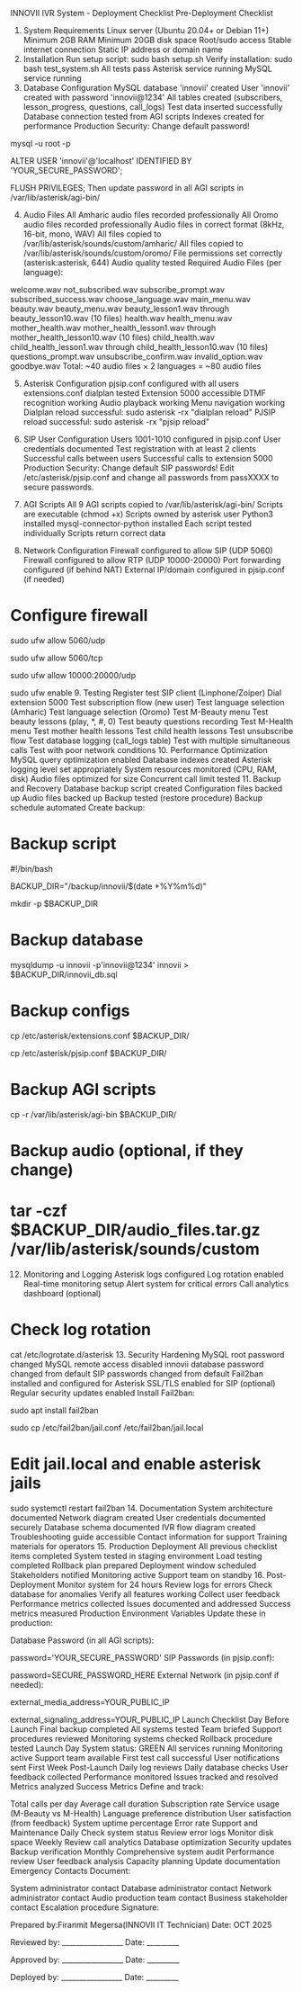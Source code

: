 INNOVII IVR System - Deployment Checklist
Pre-Deployment Checklist
1. System Requirements
 Linux server (Ubuntu 20.04+ or Debian 11+)
 Minimum 2GB RAM
 Minimum 20GB disk space
 Root/sudo access
 Stable internet connection
 Static IP address or domain name
2. Installation
 Run setup script: sudo bash setup.sh
 Verify installation: sudo bash test_system.sh
 All tests pass
 Asterisk service running
 MySQL service running
3. Database Configuration
 MySQL database 'innovii' created
 User 'innovii' created with password 'innovii@1234'
 All tables created (subscribers, lesson_progress, questions, call_logs)
 Test data inserted successfully
 Database connection tested from AGI scripts
 Indexes created for performance
Production Security: Change default password!

mysql -u root -p

ALTER USER 'innovii'@'localhost' IDENTIFIED BY 'YOUR_SECURE_PASSWORD';

FLUSH PRIVILEGES;
Then update password in all AGI scripts in /var/lib/asterisk/agi-bin/

4. Audio Files
 All Amharic audio files recorded professionally
 All Oromo audio files recorded professionally
 Audio files in correct format (8kHz, 16-bit, mono, WAV)
 All files copied to /var/lib/asterisk/sounds/custom/amharic/
 All files copied to /var/lib/asterisk/sounds/custom/oromo/
 File permissions set correctly (asterisk:asterisk, 644)
 Audio quality tested
Required Audio Files (per language):

 welcome.wav
 not_subscribed.wav
 subscribe_prompt.wav
 subscribed_success.wav
 choose_language.wav
 main_menu.wav
 beauty.wav
 beauty_menu.wav
 beauty_lesson1.wav through beauty_lesson10.wav (10 files)
 health.wav
 health_menu.wav
 mother_health.wav
 mother_health_lesson1.wav through mother_health_lesson10.wav (10 files)
 child_health.wav
 child_health_lesson1.wav through child_health_lesson10.wav (10 files)
 questions_prompt.wav
 unsubscribe_confirm.wav
 invalid_option.wav
 goodbye.wav
Total: ~40 audio files × 2 languages = ~80 audio files

5. Asterisk Configuration
 pjsip.conf configured with all users
 extensions.conf dialplan tested
 Extension 5000 accessible
 DTMF recognition working
 Audio playback working
 Menu navigation working
 Dialplan reload successful: sudo asterisk -rx "dialplan reload"
 PJSIP reload successful: sudo asterisk -rx "pjsip reload"
6. SIP User Configuration
 Users 1001-1010 configured in pjsip.conf
 User credentials documented
 Test registration with at least 2 clients
 Successful calls between users
 Successful calls to extension 5000
Production Security: Change default SIP passwords! Edit /etc/asterisk/pjsip.conf and change all passwords from passXXXX to secure passwords.

7. AGI Scripts
 All 9 AGI scripts copied to /var/lib/asterisk/agi-bin/
 Scripts are executable (chmod +x)
 Scripts owned by asterisk user
 Python3 installed
 mysql-connector-python installed
 Each script tested individually
 Scripts return correct data
8. Network Configuration
 Firewall configured to allow SIP (UDP 5060)
 Firewall configured to allow RTP (UDP 10000-20000)
 Port forwarding configured (if behind NAT)
 External IP/domain configured in pjsip.conf (if needed)
# Configure firewall

sudo ufw allow 5060/udp

sudo ufw allow 5060/tcp

sudo ufw allow 10000:20000/udp

sudo ufw enable
9. Testing
 Register test SIP client (Linphone/Zoiper)
 Dial extension 5000
 Test subscription flow (new user)
 Test language selection (Amharic)
 Test language selection (Oromo)
 Test M-Beauty menu
 Test beauty lessons (play, *, #, 0)
 Test beauty questions recording
 Test M-Health menu
 Test mother health lessons
 Test child health lessons
 Test unsubscribe flow
 Test database logging (call_logs table)
 Test with multiple simultaneous calls
 Test with poor network conditions
10. Performance Optimization
 MySQL query optimization enabled
 Database indexes created
 Asterisk logging level set appropriately
 System resources monitored (CPU, RAM, disk)
 Audio files optimized for size
 Concurrent call limit tested
11. Backup and Recovery
 Database backup script created
 Configuration files backed up
 Audio files backed up
 Backup tested (restore procedure)
 Backup schedule automated
Create backup:

# Backup script

#!/bin/bash

BACKUP_DIR="/backup/innovii/$(date +%Y%m%d)"

mkdir -p $BACKUP_DIR


# Backup database

mysqldump -u innovii -p'innovii@1234' innovii > $BACKUP_DIR/innovii_db.sql


# Backup configs

cp /etc/asterisk/extensions.conf $BACKUP_DIR/

cp /etc/asterisk/pjsip.conf $BACKUP_DIR/


# Backup AGI scripts

cp -r /var/lib/asterisk/agi-bin $BACKUP_DIR/


# Backup audio (optional, if they change)

# tar -czf $BACKUP_DIR/audio_files.tar.gz /var/lib/asterisk/sounds/custom
12. Monitoring and Logging
 Asterisk logs configured
 Log rotation enabled
 Real-time monitoring setup
 Alert system for critical errors
 Call analytics dashboard (optional)
# Check log rotation

cat /etc/logrotate.d/asterisk
13. Security Hardening
 MySQL root password changed
 MySQL remote access disabled
 innovii database password changed from default
 SIP passwords changed from default
 Fail2ban installed and configured for Asterisk
 SSL/TLS enabled for SIP (optional)
 Regular security updates enabled
Install Fail2ban:

sudo apt install fail2ban

sudo cp /etc/fail2ban/jail.conf /etc/fail2ban/jail.local

# Edit jail.local and enable asterisk jails

sudo systemctl restart fail2ban
14. Documentation
 System architecture documented
 Network diagram created
 User credentials documented securely
 Database schema documented
 IVR flow diagram created
 Troubleshooting guide accessible
 Contact information for support
 Training materials for operators
15. Production Deployment
 All previous checklist items completed
 System tested in staging environment
 Load testing completed
 Rollback plan prepared
 Deployment window scheduled
 Stakeholders notified
 Monitoring active
 Support team on standby
16. Post-Deployment
 Monitor system for 24 hours
 Review logs for errors
 Check database for anomalies
 Verify all features working
 Collect user feedback
 Performance metrics collected
 Issues documented and addressed
 Success metrics measured
Production Environment Variables
Update these in production:

Database Password (in all AGI scripts):

password='YOUR_SECURE_PASSWORD'
SIP Passwords (in pjsip.conf):

password=SECURE_PASSWORD_HERE
External Network (in pjsip.conf if needed):

external_media_address=YOUR_PUBLIC_IP

external_signaling_address=YOUR_PUBLIC_IP
Launch Checklist
Day Before Launch
 Final backup completed
 All systems tested
 Team briefed
 Support procedures reviewed
 Monitoring systems checked
 Rollback procedure tested
Launch Day
 System status: GREEN
 All services running
 Monitoring active
 Support team available
 First test call successful
 User notifications sent
First Week Post-Launch
 Daily log reviews
 Daily database checks
 User feedback collected
 Performance monitored
 Issues tracked and resolved
 Metrics analyzed
Success Metrics
Define and track:

 Total calls per day
 Average call duration
 Subscription rate
 Service usage (M-Beauty vs M-Health)
 Language preference distribution
 User satisfaction (from feedback)
 System uptime percentage
 Error rate
Support and Maintenance
Daily
 Check system status
 Review error logs
 Monitor disk space
Weekly
 Review call analytics
 Database optimization
 Security updates
 Backup verification
Monthly
 Comprehensive system audit
 Performance review
 User feedback analysis
 Capacity planning
 Update documentation
Emergency Contacts
Document:

 System administrator contact
 Database administrator contact
 Network administrator contact
 Audio production team contact
 Business stakeholder contact
 Escalation procedure
Signature:

Prepared by:Firanmit Megersa(INNOVII IT Technician) Date: OCT 2025

Reviewed by: _________________ Date: _________

Approved by: _________________ Date: _________

Deployed by: _________________ Date: _________
